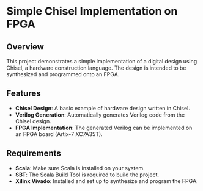 # Simple Chisel Implementation on FPGA

## Overview
This project demonstrates a simple implementation of a digital design using Chisel, a hardware construction language. The design is intended to be synthesized and programmed onto an FPGA.

## Features
- **Chisel Design**: A basic example of hardware design written in Chisel.
- **Verilog Generation**: Automatically generates Verilog code from the Chisel design.
- **FPGA Implementation**: The generated Verilog can be implemented on an FPGA board (Artix-7 XC7A35T).

## Requirements
- **Scala**: Make sure Scala is installed on your system.
- **SBT**: The Scala Build Tool is required to build the project.
- **Xilinx Vivado**: Installed and set up to synthesize and program the FPGA.
